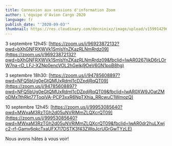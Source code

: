 ```yaml
---
title: Connexion aux sessions d'information Zoom
author: L'équipe d'Avion Cargo 2020
language: fr
publish_date: "'2020-09-03'"
thumbnail: https://res.cloudinary.com/decninixz/image/upload/v1599142960/03_Avion_Cargo_Pub_ge_%C3%BCnie_VF_n1zksr.jpg
---
```

3 septembre 12h45:
[https://zoom.us/j/96923872132?pwd=bXhGNFRXWVk1SmlsYnZKazRLNmRrdz09](https://zoom.us/j/96923872132?pwd=bXhGNFRXWVk1SmlsYnZKazRLNmRrdz09&fbclid=IwAR0267IjkD6rLOrW7na-rD_LFJ-XZNp0encVOL2hGeikj9OeV6GN1poB8hg)

3 septembre 18h30:
[https://zoom.us/j/94785608897?pwd=NFQ5bUg0eGtQMUxRdml1cDZpdjRqQT09](https://zoom.us/j/94785608897?pwd=NFQ5bUg0eGtQMUxRdml1cDZpdjRqQT09&fbclid=IwAR0XW9JOatZMoDMxTthRkt77ToqiVA-PCP3xxR6NpTXhia_RRcwuC1WmozQ)

10 septembre 12h45:
[https://zoom.us/j/99953085640?pwd=MWxaM3RzTGh2d05uNVRlMmZLQXcrQT09](https://zoom.us/j/99953085640?pwd=MWxaM3RzTGh2d05uNVRlMmZLQXcrQT09&fbclid=IwAR0dr2huLXwjc2-rf-Gamv6qkcTxaUFX7l7DSTK3f43ZWqJcrUGrGwTYzLE)

Nous avons hâtes à vous voir!